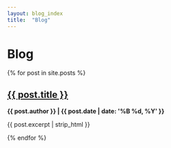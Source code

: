```yaml
---
layout: blog_index
title:  "Blog"
---
```



# Blog

{% for post in site.posts %}
<article>
    <h2>
        <a href="{{ site.baseurl }}{{ post.url }}">{{ post.title }}</a>
    </h2>
    <p class="subtitle"><strong>{{ post.author }} | {{ post.date | date: '%B %d, %Y' }} </strong></p>
    <p>{{ post.excerpt | strip_html }}</p>
</article>
{% endfor %}